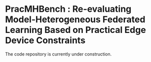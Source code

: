 # PracMHBench : Re-evaluating Model-Heterogeneous Federated Learning Based on Practical Edge Device Constraints


The code repository is currently under construction.
